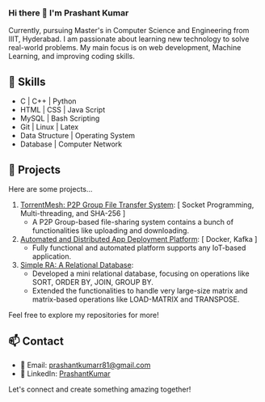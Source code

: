 ### Hi there 👋 I'm Prashant Kumar
Currently, pursuing Master's in Computer Science and Engineering from IIIT, Hyderabad. I am passionate about learning new technology to solve real-world problems.
My main focus is on web development, Machine Learning, and improving coding skills.

## 🔧 Skills
- C | C++ | Python
- HTML | CSS | Java Script
- MySQL | Bash Scripting
- Git | Linux | Latex
- Data Structure | Operating System
- Database | Computer Network

## 🌟 Projects

Here are some projects...

1. [TorrentMesh: P2P Group File Transfer System](https://github.com/prashantk81/Peer-to-Peer-Group-Based-File-Sharing-System): [ Socket Programming, Multi-threading, and SHA-256 ]
   - A P2P Group-based file-sharing system contains a bunch of functionalities like uploading and downloading.
2. [Automated and Distributed App Deployment Platform](https://github.com/hkashyap0809/IAS-IOT-AVISHKAR-23/tree/prashant): [ Docker, Kafka ]
   - Fully functional and automated platform supports any IoT-based application.
3. [Simple RA: A Relational Database](https://github.com/prashantk81/SimpleRA/tree/main):
   - Developed a mini relational database, focusing on operations like SORT, ORDER BY, JOIN, GROUP BY.
   - Extended the functionalities to handle very large-size matrix and matrix-based operations like LOAD-MATRIX and TRANSPOSE.
     
Feel free to explore my repositories for more!

## 📫 Contact

- 📧 Email: prashantkumarr81@gmail.com
- 💼 LinkedIn: [PrashantKumar](https://www.linkedin.com/in/prashant-kumar-349703239/)

Let's connect and create something amazing together!


<!--
**prashantk81/prashantk81** is a ✨ _special_ ✨ repository because its `README.md` (this file) appears on your GitHub profile.

Here are some ideas to get you started:

- 🔭 I’m currently working on ...
- 🌱 I’m currently learning ...
- 👯 I’m looking to collaborate on ...
- 🤔 I’m looking for help with ...
- 💬 Ask me about ...
- 📫 How to reach me: ...
- 😄 Pronouns: ...
- ⚡ Fun fact: ...
-->

